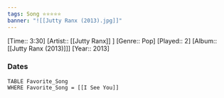 ```yaml
---
tags: Song ⭐⭐⭐⭐⭐ 
banner: "![[Jutty Ranx (2013).jpg]]"
---
```

[Time:: 3:30]
[Artist:: [[Jutty Ranx]] ]
[Genre:: Pop]
[Played:: 2]
[Album:: [[Jutty Ranx (2013)]]]
[Year:: 2013]
### Dates
````dataview
TABLE Favorite_Song
WHERE Favorite_Song = [[I See You]]
````
